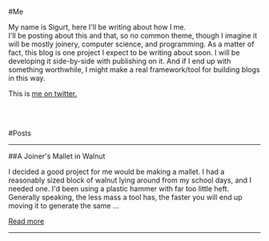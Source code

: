 #Me

My name is Sigurt, here I'll be writing about how I me.  
I'll be posting about this and that, so no common theme, though I imagine it
will be mostly joinery, computer science, and programming.
As a matter of fact, this blog is one project I expect to be writing about soon.
I will be developing it side-by-side with publishing on it. And if I end up with
something worthwhile, I might make a real framework/tool for building blogs in
this way.

This is [me on twitter.](http://twitter.com/bladtman)

<br><br>

#Posts

---

##A Joiner's Mallet in Walnut

I decided a good project for me would be making a mallet. I had a reasonably
sized block of walnut lying around from my school days, and I needed one. I'd
been using a plastic hammer with far too little heft. Generally speaking, the
less mass a tool has, the faster you will end up moving it to generate the
same ...

[Read more](blog/mallet.html)

---

